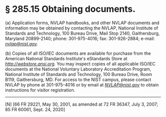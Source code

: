 # § 285.15   Obtaining documents.

(a) Application forms, NVLAP handbooks, and other NVLAP documents and information may be obtained by contacting the NVLAP, National Institute of Standards and Technology, 100 Bureau Drive, Mail Stop 2140, Gaithersburg, Maryland 20899-2140; phone: 301-975-4016; fax: 301-926-2884; e-mail: *nvlap@nist.gov.*

(b) Copies of all ISO/IEC documents are available for purchase from the American National Standards Institute's eStandards Store at *http://webstore.ansi.org.* You may inspect copies of all applicable ISO/IEC documents at the National Voluntary Laboratory Accreditation Program, National Institute of Standards and Technology, 100 Bureau Drive, Room B119, Gaithersburg, MD. For access to the NIST campus, please contact NVLAP by phone at 301-975-4016 or by email at *NVLAP@nist.gov* to obtain instructions for visitor registration.



---

[N] [66 FR 29221, May 30, 2001, as amended at 72 FR 36347, July 3, 2007; 85 FR 60061, Sept. 24, 2020]




